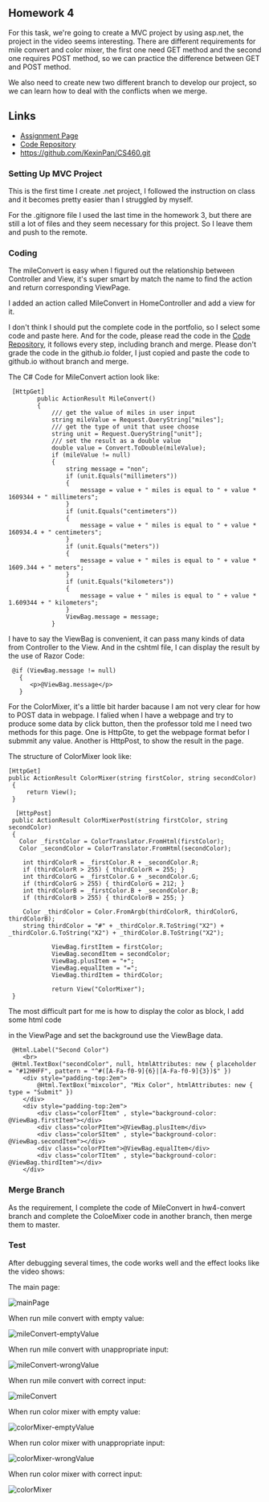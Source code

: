 ## Homework 4

For this task, we're going to create a MVC project by using asp.net, the project in the video seems interesting. There are different requirements for mile convert and color mixer, the first one need GET method and the second one requires POST method, so we can practice the difference between GET and POST method. 

We also need to create new two different branch to develop our project, so we can learn how to deal with the conflicts when we merge.


## Links

* [Assignment Page](http://www.wou.edu/~morses/classes/cs46x/assignments/HW4_1819.html)
* [Code Repository](https://github.com/KexinPan/CS460/tree/master/HW4)
* https://github.com/KexinPan/CS460.git


### Setting Up MVC Project

This is the first time I create .net project, I followed the instruction on class and it becomes pretty easier than I struggled by myself.

For the .gitignore file I used the last time in the homework 3, but there are still a lot of files and they seem necessary for this project. So I leave them and push to the remote.

### Coding

The mileConvert is easy when I figured out the relationship between Controller and View, it's super smart by match the name to find the action and return corresponding ViewPage.

I added an action called MileConvert in HomeController and add a view for it.

I don't think I should put the complete code in the portfolio, so I select some code and paste here. And for the code, please read the code in the [Code Repository](https://github.com/KexinPan/CS460/tree/master/HW4), it follows every step, including branch and merge. Please don't grade the code in the github.io folder, I just copied and paste the code to github.io without branch and merge. 

The C# Code for MileConvert action look like:

```
 [HttpGet]
        public ActionResult MileConvert()
        {
            /// get the value of miles in user input
            string mileValue = Request.QueryString["miles"];
            /// get the type of unit that usee choose
            string unit = Request.QueryString["unit"];
            /// set the result as a double value
            double value = Convert.ToDouble(mileValue);
            if (mileValue != null)
            {
                string message = "non";
                if (unit.Equals("millimeters"))
                {
                    message = value + " miles is equal to " + value * 1609344 + " millimeters";
                }
                if (unit.Equals("centimeters"))
                {
                    message = value + " miles is equal to " + value * 160934.4 + " centimeters";
                }
                if (unit.Equals("meters"))
                {
                    message = value + " miles is equal to " + value * 1609.344 + " meters";
                }
                if (unit.Equals("kilometers"))
                {
                    message = value + " miles is equal to " + value * 1.609344 + " kilometers";
                }
                ViewBag.message = message;
            }

```
I have to say the ViewBag is convenient, it can pass many kinds of data from Controller to the View.
And in the cshtml file, I can display the result by the use of Razor Code:

```
 @if (ViewBag.message != null)
   {
      <p>@ViewBag.message</p>
   }
```
For the ColorMixer, it's a little bit harder bacause I am not very clear for how to POST data in webpage. I falied when I have a webpage and try to produce some data by click button, then the professor told me I need two methods for this page. One is HttpGte, to get the webpage format befor I submmit any value. Another is HttpPost, to show the result in the page.

The structure of ColorMixer look like:

```
[HttpGet]
public ActionResult ColorMixer(string firstColor, string secondColor)
 {
     return View();
 }
 
  [HttpPost]
 public ActionResult ColorMixerPost(string firstColor, string secondColor)
 { 
   Color _firstColor = ColorTranslator.FromHtml(firstColor);
   Color _secondColor = ColorTranslator.FromHtml(secondColor);
   
    int thirdColorR = _firstColor.R + _secondColor.R;
    if (thirdColorR > 255) { thirdColorR = 255; }
    int thirdColorG = _firstColor.G + _secondColor.G;
    if (thirdColorG > 255) { thirdColorG = 212; }
    int thirdColorB = _firstColor.B + _secondColor.B;
    if (thirdColorB > 255) { thirdColorB = 255; }

    Color _thirdColor = Color.FromArgb(thirdColorR, thirdColorG, thirdColorB);
    string thirdColor = "#" + _thirdColor.R.ToString("X2") + _thirdColor.G.ToString("X2") + _thirdColor.B.ToString("X2");
            
            ViewBag.firstItem = firstColor;
            ViewBag.secondItem = secondColor;
            ViewBag.plusItem = "+";
            ViewBag.equalItem = "=";
            ViewBag.thirdItem = thirdColor;

            return View("ColorMixer");         
 }
```

The most difficult part for me is how to display the color as block, I add some html code <div> in the ViewPage and set the background use the ViewBage data.

```
 @Html.Label("Second Color")
    <br>
 @Html.TextBox("secondColor", null, htmlAttributes: new { placeholder = "#12HHFF", pattern = "^#([A-Fa-f0-9]{6}|[A-Fa-f0-9]{3})$" })
    <div style="padding-top:2em">
        @Html.TextBox("mixcolor", "Mix Color", htmlAttributes: new { type = "Submit" })
    </div>
    <div style="padding-top:2em">
        <div class="colorFItem" , style="background-color: @ViewBag.firstItem"></div>
        <div class="colorPItem">@ViewBag.plusItem</div>
        <div class="colorSItem" , style="background-color: @ViewBag.secondItem"></div>
        <div class="colorPItem">@ViewBag.equalItem</div>
        <div class="colorTItem" , style="background-color: @ViewBag.thirdItem"></div>
    </div>
```

### Merge Branch

As the requirement, I complete the code of MileConvert in hw4-convert branch and complete the ColoeMixer code in another branch, then merge them to master.

### Test

After debugging several times, the code works well and the effect looks like the video shows:

The main page:

![mainPage](Code/mainPage.jpg)

When run mile convert with empty value:

![mileConvert-emptyValue](Code/mileConvert-emptyValue.jpg)

When run mile convert with unappropriate input:

![mileConvert-wrongValue](Code/mileConvert-wrongValue.jpg)

When run mile convert with correct input:

![mileConvert](Code/mileConvert.jpg)

When run color mixer with empty value:

![colorMixer-emptyValue](Code/colorMixer-emptyValue.jpg)

When run color mixer with unappropriate input:

![colorMixer-wrongValue](Code/colorMixer-wrongValue.jpg)

When run color mixer with correct input:

![colorMixer](Code/colorMixer.jpg)







